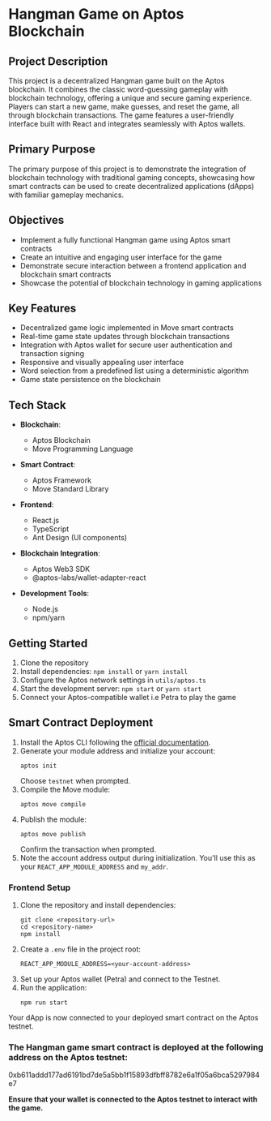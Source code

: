 # Hangman Game on Aptos Blockchain

## Project Description

This project is a decentralized Hangman game built on the Aptos blockchain. It combines the classic word-guessing gameplay with blockchain technology, offering a unique and secure gaming experience. Players can start a new game, make guesses, and reset the game, all through blockchain transactions. The game features a user-friendly interface built with React and integrates seamlessly with Aptos wallets.

## Primary Purpose

The primary purpose of this project is to demonstrate the integration of blockchain technology with traditional gaming concepts, showcasing how smart contracts can be used to create decentralized applications (dApps) with familiar gameplay mechanics.

## Objectives

- Implement a fully functional Hangman game using Aptos smart contracts
- Create an intuitive and engaging user interface for the game
- Demonstrate secure interaction between a frontend application and blockchain smart contracts
- Showcase the potential of blockchain technology in gaming applications

## Key Features

- Decentralized game logic implemented in Move smart contracts
- Real-time game state updates through blockchain transactions
- Integration with Aptos wallet for secure user authentication and transaction signing
- Responsive and visually appealing user interface
- Word selection from a predefined list using a deterministic algorithm
- Game state persistence on the blockchain

## Tech Stack

- **Blockchain**:

  - Aptos Blockchain
  - Move Programming Language

- **Smart Contract**:

  - Aptos Framework
  - Move Standard Library

- **Frontend**:

  - React.js
  - TypeScript
  - Ant Design (UI components)

- **Blockchain Integration**:

  - Aptos Web3 SDK
  - @aptos-labs/wallet-adapter-react

- **Development Tools**:
  - Node.js
  - npm/yarn

## Getting Started

1. Clone the repository
2. Install dependencies: `npm install` or `yarn install`
3. Configure the Aptos network settings in `utils/aptos.ts`
4. Start the development server: `npm start` or `yarn start`
5. Connect your Aptos-compatible wallet i.e Petra to play the game

## Smart Contract Deployment

1. Install the Aptos CLI following the [official documentation](https://aptos.dev/cli-tools/aptos-cli-tool/install-aptos-cli).
2. Generate your module address and initialize your account:
   ```
   aptos init
   ```
   Choose `testnet` when prompted.
3. Compile the Move module:
   ```
   aptos move compile
   ```
4. Publish the module:
   ```
   aptos move publish
   ```
   Confirm the transaction when prompted.
5. Note the account address output during initialization. You'll use this as your `REACT_APP_MODULE_ADDRESS` and `my_addr`.

### Frontend Setup

1. Clone the repository and install dependencies:
   ```
   git clone <repository-url>
   cd <repository-name>
   npm install
   ```
2. Create a `.env` file in the project root:
   ```
   REACT_APP_MODULE_ADDRESS=<your-account-address>
   ```
3. Set up your Aptos wallet (Petra) and connect to the Testnet.
4. Run the application:
   ```
   npm run start
   ```

Your dApp is now connected to your deployed smart contract on the Aptos testnet.



### The Hangman game smart contract is deployed at the following address on the Aptos testnet:

0xb611addd177ad6191bd7de5a5bb1f15893dfbff8782e6a1f05a6bca5297984e7

**Ensure that your wallet is connected to the Aptos testnet to interact with the game.**
